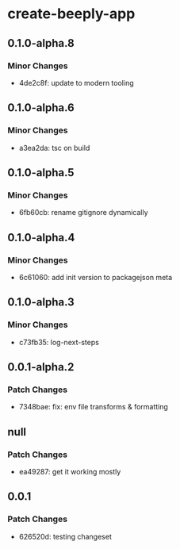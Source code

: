 # create-beeply-app

## 0.1.0-alpha.8

### Minor Changes

- 4de2c8f: update to modern tooling

## 0.1.0-alpha.6

### Minor Changes

- a3ea2da: tsc on build

## 0.1.0-alpha.5

### Minor Changes

- 6fb60cb: rename gitignore dynamically

## 0.1.0-alpha.4

### Minor Changes

- 6c61060: add init version to packagejson meta

## 0.1.0-alpha.3

### Minor Changes

- c73fb35: log-next-steps

## 0.0.1-alpha.2

### Patch Changes

- 7348bae: fix: env file transforms & formatting

## null

### Patch Changes

- ea49287: get it working mostly

## 0.0.1

### Patch Changes

- 626520d: testing changeset

